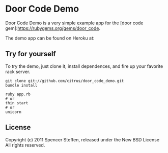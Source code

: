 Door Code Demo
==============

Door Code Demo is a very simple example app for the [door code gem]:https://rubygems.org/gems/door_code.

The demo app can be found on Heroku at:

[http://doorcodedemo.heroku.com]:http://doorcodedemo.heroku.com


Try for yourself
----------------

To try the demo, just clone it, install dependences, and fire up your favorite rack server.

    git clone git://github.com/citrus/door_code_demo.git
    bundle install
    
    ruby app.rb 
    # or
    thin start
    # or
    unicorn
    


License
-------

Copyright (c) 2011 Spencer Steffen, released under the New BSD License All rights reserved.